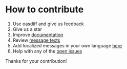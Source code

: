 # How to contribute

1. Use oasdiff and give us feedback
2. Give us a star
3. Improve [documentation](../docs)
4. Review [message texts](../checker/localizations_src)
5. Add localized messages in your own language [here](../checker/localizations_src)
6. Help with any of the [open issues](https://github.com/Barterio/oasdiff/issues)

Thanks for your contribution!
